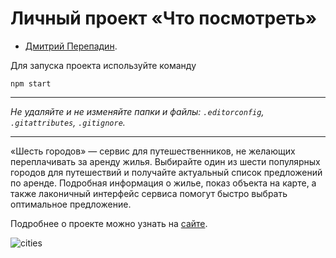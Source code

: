 # Личный проект «Что посмотреть»

* [Дмитрий Перепадин](https://up.htmlacademy.ru/react/8/user/200331).

Для запуска проекта используйте команду
```
npm start
```

---

_Не удаляйте и не изменяйте папки и файлы:_
_`.editorconfig`, `.gitattributes`, `.gitignore`._

---

«Шесть городов» — сервис для путешественников, не желающих переплачивать за аренду жилья. Выбирайте один из шести популярных городов для путешествий и получайте актуальный список предложений по аренде. Подробная информация о жилье, показ объекта на карте, а также лаконичный интерфейс сервиса помогут быстро выбрать оптимальное предложение.

Подробнее о проекте можно узнать на [сайте](https://up.htmlacademy.ru/react/8/project/six-cities).

![cities](/preview.jpg)
